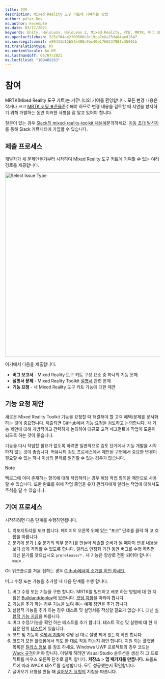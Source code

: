 ```yaml
---
title: 참여
description: Mixed Reality 도구 키트에 기여하는 방법
author: polar-kev
ms.author: kesemple
ms.date: 03/17/2021
keywords: Unity, HoloLens, HoloLens 2, Mixed Reality, 개발, MRTK, 버그 보고서,
ms.openlocfilehash: 525e704ae2f09580c8c19ca7e8a25dad4aed2647
ms.sourcegitcommit: e89431d12b5fe480c9bc40e176023798fc35001b
ms.translationtype: MT
ms.contentlocale: ko-KR
ms.lasthandoff: 05/07/2021
ms.locfileid: "109489263"
---
```

# <a name="contributing"></a>참여

MRTK(Mixed Reality 도구 키트)는 커뮤니티의 기여를 환영합니다. 모든 변경 내용은 작거나 크고 [MRTK 코딩 표준을](coding-guidelines.md)준수해야 하므로 변경 내용을 검토할 때 지연을 방지하기 위해 개발하는 동안 이러한 사항을 잘 알고 있어야 합니다.

질문이 있는 경우 [Slack의 mixed-reality-toolkit 채널에](https://holodevelopers.slack.com/messages/C2H4HT858)문의하세요.
[자동 초대 발신자](https://holodevelopersslack.azurewebsites.net/)를 통해 Slack 커뮤니티에 가입할 수 있습니다.

## <a name="submission-process"></a>제출 프로세스

개발자가 [새 문제](https://github.com/Microsoft/MixedRealityToolkit-Unity/issues/new/choose)만들기부터 시작하여 Mixed Reality 도구 키트에 기여할 수 있는 여러 경로를 제공합니다.

<img src="../features/images/contributing/SelectIssueType.png" width="600" alt="Select Issue Type">

여기에서 다음을 제출합니다.

- **버그 보고서** - Mixed Reality 도구 키트 구성 요소 중 하나의 기능 문제
- **설명서 문제** - Mixed Reality Toolkit [설명서](https://microsoft.github.io/MixedRealityToolkit-Unity) 관련 문제
- **기능 요청** - 새 Mixed Reality 도구 키트 기능에 대한 제안

## <a name="proposing-feature-requests"></a>기능 요청 제안

새로운 Mixed Reality Toolkit 기능을 요청할 때 해결해야 할 고객 혜택/문제를 문서화하는 것이 중요합니다. 제출되면 GitHub에서 기능 요청을 검토하고 논의합니다. 각 기능 제안에 대해 개방적이고 간략하게 논의하여 대규모 고객 세그먼트에 작업이 도움이 되도록 하는 것이 좋습니다.

기능을 다시 작업할 필요가 없도록 하려면 일반적으로 검토 단계에서 기능 개발을 시작하지 않는 것이 좋습니다. 커뮤니티 검토 프로세스에서 제안된 구현에서 중요한 변경이 필요할 수 있는 하나 이상의 문제를 발견할 수 있는 경우가 많습니다.

> [!NOTE]
> 백로그에 이미 존재하는 항목에 대해 작업하려는 경우 해당 작업 항목을 제안으로 사용할 수 있습니다. 또한 완료를 위해 작업 중임을 유지 관리자에게 알리는 작업에 대해서도 주석을 달 수 있습니다.

## <a name="contribution-process"></a>기여 프로세스

시작하려면 다음 단계를 수행하면됩니다.

1. 리포지토리를 포크 합니다. 페이지의 오른쪽 위에 있는 "포크" 단추를 클릭 하 고 흐름을 따릅니다.
1. 분기에 분기 ( [주](https://github.com/microsoft/mixedrealitytoolkit-unity/tree/main) 분기의 외부 분기)를 만들어 제출할 준비가 될 때까지 변경 내용을 보다 쉽게 격리할 수 있도록 합니다. 릴리스 안정화 기간 동안 버그를 수정 하려면 최신 분기를 찾으십시오 `prerelease/*` . 새 기능은 항상로 전환 되어야 합니다 `main` .

Git 워크플로를 처음 접하는 경우 [Github에서이 소개를 확인 하세요](https://guides.github.com/activities/hello-world/).

버그 수정 또는 기능을 추가할 때 다음 단계를 수행 합니다.

1. 버그 수정 또는 기능을 구현 합니다. MRTK를 빌드하고 배포 하는 방법에 대 한 지침은 [Buildanddeploy](../updates-deployment/build-and-deploy.md)에 있습니다. [코딩 지침](../contributing/coding-guidelines.md)을 따라야 합니다.
1. 기능을 추가 하는 경우 기능을 보여 주는 예제 장면을 추가 합니다.
1. 실험적 기능을 추가 하는 경우 테스트 및 설명서를 작성할 필요가 없습니다. 대신 [실험적 기능 지침](../contributing/experimental-features.md)을 따릅니다.
1. 버그 수정/기능을 확인 하는 테스트를 추가 합니다. 테스트 작성 및 실행에 대 한 지침은 단위 [테스트](../contributing/unit-tests.md)에 있습니다.
1. 코드 및 기능이 [설명서 지침](../contributing/documentation-guide.md)에 설명 된 대로 설명 되어 있는지 확인 합니다.
1. 코드가 모든 플랫폼에서 의도 한 대로 작동 하는지 확인 합니다. 지원 되는 플랫폼 목록은 [릴리스 정보](../release-notes/mrtk-26-release-notes.md) 를 참조 하세요. Windows UWP 프로젝트의 경우 코드는 [Wack 규격](https://developer.microsoft.com/windows/develop/app-certification-kit)이어야 합니다. 이렇게 하려면 Visual Studio 솔루션을 생성 하 고 프로젝트를 마우스 오른쪽 단추로 클릭 합니다. **저장소**  >  **앱 패키지를 만듭니다**. 프롬프트에 따라 WACK 테스트를 실행합니다. 모두 성공했는지 확인합니다.
1. 끌어오기 요청을 만들 때 [끌어오기 요청의](../contributing/pull-requests.md) 지침을 따릅니다.
